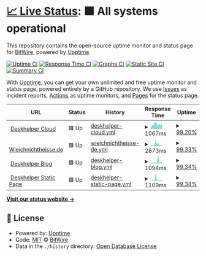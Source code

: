 # [📈 Live Status](https://gh.deskhelper.de): <!--live status--> **🟩 All systems operational**

This repository contains the open-source uptime monitor and status page for [BitWire](deskhelper.de), powered by [Upptime](https://github.com/upptime/upptime).

[![Uptime CI](https://github.com/koj-co/upptime/workflows/Uptime%20CI/badge.svg)](https://github.com/koj-co/upptime/actions?query=workflow%3A%22Uptime+CI%22)
[![Response Time CI](https://github.com/koj-co/upptime/workflows/Response%20Time%20CI/badge.svg)](https://github.com/koj-co/upptime/actions?query=workflow%3A%22Response+Time+CI%22)
[![Graphs CI](https://github.com/koj-co/upptime/workflows/Graphs%20CI/badge.svg)](https://github.com/koj-co/upptime/actions?query=workflow%3A%22Graphs+CI%22)
[![Static Site CI](https://github.com/koj-co/upptime/workflows/Static%20Site%20CI/badge.svg)](https://github.com/koj-co/upptime/actions?query=workflow%3A%22Static+Site+CI%22)
[![Summary CI](https://github.com/koj-co/upptime/workflows/Summary%20CI/badge.svg)](https://github.com/koj-co/upptime/actions?query=workflow%3A%22Summary+CI%22)

With [Upptime](https://upptime.js.org), you can get your own unlimited and free uptime monitor and status page, powered entirely by a GitHub repository. We use [Issues](https://github.com/BitWire/deskhelper-status/issues) as incident reports, [Actions](https://github.com/BitWire/deskhelper-status/actions) as uptime monitors, and [Pages](https://gh.deskhelper.de) for the status page.

<!--start: status pages-->
<!-- This summary is generated by Upptime (https://github.com/upptime/upptime) -->
<!-- Do not edit this manually, your changes will be overwritten -->
<!-- prettier-ignore -->
| URL | Status | History | Response Time | Uptime |
| --- | ------ | ------- | ------------- | ------ |
| <img alt="" src="https://favicons.githubusercontent.com/server.deskhelper.de" height="13"> [Deskhelper Cloud](https://server.deskhelper.de) | 🟩 Up | [deskhelper-cloud.yml](https://github.com/BitWire/deskhelper-status/commits/master/history/deskhelper-cloud.yml) | <details><summary><img alt="Response time graph" src="./graphs/deskhelper-cloud/response-time-week.png" height="20"> 1067ms</summary><br><a href="https://gh.deskhelper.de/history/deskhelper-cloud"><img alt="Response time 887" src="https://img.shields.io/endpoint?url=https%3A%2F%2Fraw.githubusercontent.com%2FBitWire%2Fdeskhelper-status%2Fmaster%2Fapi%2Fdeskhelper-cloud%2Fresponse-time.json"></a><br><a href="https://gh.deskhelper.de/history/deskhelper-cloud"><img alt="24-hour response time 1049" src="https://img.shields.io/endpoint?url=https%3A%2F%2Fraw.githubusercontent.com%2FBitWire%2Fdeskhelper-status%2Fmaster%2Fapi%2Fdeskhelper-cloud%2Fresponse-time-day.json"></a><br><a href="https://gh.deskhelper.de/history/deskhelper-cloud"><img alt="7-day response time 1067" src="https://img.shields.io/endpoint?url=https%3A%2F%2Fraw.githubusercontent.com%2FBitWire%2Fdeskhelper-status%2Fmaster%2Fapi%2Fdeskhelper-cloud%2Fresponse-time-week.json"></a><br><a href="https://gh.deskhelper.de/history/deskhelper-cloud"><img alt="30-day response time 887" src="https://img.shields.io/endpoint?url=https%3A%2F%2Fraw.githubusercontent.com%2FBitWire%2Fdeskhelper-status%2Fmaster%2Fapi%2Fdeskhelper-cloud%2Fresponse-time-month.json"></a><br><a href="https://gh.deskhelper.de/history/deskhelper-cloud"><img alt="1-year response time 887" src="https://img.shields.io/endpoint?url=https%3A%2F%2Fraw.githubusercontent.com%2FBitWire%2Fdeskhelper-status%2Fmaster%2Fapi%2Fdeskhelper-cloud%2Fresponse-time-year.json"></a></details> | <details><summary><a href="https://gh.deskhelper.de/history/deskhelper-cloud">99.20%</a></summary><a href="https://gh.deskhelper.de/history/deskhelper-cloud"><img alt="All-time uptime 99.79%" src="https://img.shields.io/endpoint?url=https%3A%2F%2Fraw.githubusercontent.com%2FBitWire%2Fdeskhelper-status%2Fmaster%2Fapi%2Fdeskhelper-cloud%2Fuptime.json"></a><br><a href="https://gh.deskhelper.de/history/deskhelper-cloud"><img alt="24-hour uptime 94.43%" src="https://img.shields.io/endpoint?url=https%3A%2F%2Fraw.githubusercontent.com%2FBitWire%2Fdeskhelper-status%2Fmaster%2Fapi%2Fdeskhelper-cloud%2Fuptime-day.json"></a><br><a href="https://gh.deskhelper.de/history/deskhelper-cloud"><img alt="7-day uptime 99.20%" src="https://img.shields.io/endpoint?url=https%3A%2F%2Fraw.githubusercontent.com%2FBitWire%2Fdeskhelper-status%2Fmaster%2Fapi%2Fdeskhelper-cloud%2Fuptime-week.json"></a><br><a href="https://gh.deskhelper.de/history/deskhelper-cloud"><img alt="30-day uptime 99.79%" src="https://img.shields.io/endpoint?url=https%3A%2F%2Fraw.githubusercontent.com%2FBitWire%2Fdeskhelper-status%2Fmaster%2Fapi%2Fdeskhelper-cloud%2Fuptime-month.json"></a><br><a href="https://gh.deskhelper.de/history/deskhelper-cloud"><img alt="1-year uptime 99.79%" src="https://img.shields.io/endpoint?url=https%3A%2F%2Fraw.githubusercontent.com%2FBitWire%2Fdeskhelper-status%2Fmaster%2Fapi%2Fdeskhelper-cloud%2Fuptime-year.json"></a></details>
| <img alt="" src="https://favicons.githubusercontent.com/wieichnichtheisse.de" height="13"> [Wieichnichtheisse.de](https://wieichnichtheisse.de) | 🟩 Up | [wieichnichtheisse-de.yml](https://github.com/BitWire/deskhelper-status/commits/master/history/wieichnichtheisse-de.yml) | <details><summary><img alt="Response time graph" src="./graphs/wieichnichtheisse-de/response-time-week.png" height="20"> 2873ms</summary><br><a href="https://gh.deskhelper.de/history/wieichnichtheisse-de"><img alt="Response time 1665" src="https://img.shields.io/endpoint?url=https%3A%2F%2Fraw.githubusercontent.com%2FBitWire%2Fdeskhelper-status%2Fmaster%2Fapi%2Fwieichnichtheisse-de%2Fresponse-time.json"></a><br><a href="https://gh.deskhelper.de/history/wieichnichtheisse-de"><img alt="24-hour response time 1136" src="https://img.shields.io/endpoint?url=https%3A%2F%2Fraw.githubusercontent.com%2FBitWire%2Fdeskhelper-status%2Fmaster%2Fapi%2Fwieichnichtheisse-de%2Fresponse-time-day.json"></a><br><a href="https://gh.deskhelper.de/history/wieichnichtheisse-de"><img alt="7-day response time 2873" src="https://img.shields.io/endpoint?url=https%3A%2F%2Fraw.githubusercontent.com%2FBitWire%2Fdeskhelper-status%2Fmaster%2Fapi%2Fwieichnichtheisse-de%2Fresponse-time-week.json"></a><br><a href="https://gh.deskhelper.de/history/wieichnichtheisse-de"><img alt="30-day response time 1665" src="https://img.shields.io/endpoint?url=https%3A%2F%2Fraw.githubusercontent.com%2FBitWire%2Fdeskhelper-status%2Fmaster%2Fapi%2Fwieichnichtheisse-de%2Fresponse-time-month.json"></a><br><a href="https://gh.deskhelper.de/history/wieichnichtheisse-de"><img alt="1-year response time 1665" src="https://img.shields.io/endpoint?url=https%3A%2F%2Fraw.githubusercontent.com%2FBitWire%2Fdeskhelper-status%2Fmaster%2Fapi%2Fwieichnichtheisse-de%2Fresponse-time-year.json"></a></details> | <details><summary><a href="https://gh.deskhelper.de/history/wieichnichtheisse-de">99.33%</a></summary><a href="https://gh.deskhelper.de/history/wieichnichtheisse-de"><img alt="All-time uptime 99.82%" src="https://img.shields.io/endpoint?url=https%3A%2F%2Fraw.githubusercontent.com%2FBitWire%2Fdeskhelper-status%2Fmaster%2Fapi%2Fwieichnichtheisse-de%2Fuptime.json"></a><br><a href="https://gh.deskhelper.de/history/wieichnichtheisse-de"><img alt="24-hour uptime 100.00%" src="https://img.shields.io/endpoint?url=https%3A%2F%2Fraw.githubusercontent.com%2FBitWire%2Fdeskhelper-status%2Fmaster%2Fapi%2Fwieichnichtheisse-de%2Fuptime-day.json"></a><br><a href="https://gh.deskhelper.de/history/wieichnichtheisse-de"><img alt="7-day uptime 99.33%" src="https://img.shields.io/endpoint?url=https%3A%2F%2Fraw.githubusercontent.com%2FBitWire%2Fdeskhelper-status%2Fmaster%2Fapi%2Fwieichnichtheisse-de%2Fuptime-week.json"></a><br><a href="https://gh.deskhelper.de/history/wieichnichtheisse-de"><img alt="30-day uptime 99.82%" src="https://img.shields.io/endpoint?url=https%3A%2F%2Fraw.githubusercontent.com%2FBitWire%2Fdeskhelper-status%2Fmaster%2Fapi%2Fwieichnichtheisse-de%2Fuptime-month.json"></a><br><a href="https://gh.deskhelper.de/history/wieichnichtheisse-de"><img alt="1-year uptime 99.82%" src="https://img.shields.io/endpoint?url=https%3A%2F%2Fraw.githubusercontent.com%2FBitWire%2Fdeskhelper-status%2Fmaster%2Fapi%2Fwieichnichtheisse-de%2Fuptime-year.json"></a></details>
| <img alt="" src="https://favicons.githubusercontent.com/blog.deskhelper.de" height="13"> [Deskhelper Blog](https://blog.deskhelper.de) | 🟩 Up | [deskhelper-blog.yml](https://github.com/BitWire/deskhelper-status/commits/master/history/deskhelper-blog.yml) | <details><summary><img alt="Response time graph" src="./graphs/deskhelper-blog/response-time-week.png" height="20"> 1094ms</summary><br><a href="https://gh.deskhelper.de/history/deskhelper-blog"><img alt="Response time 744" src="https://img.shields.io/endpoint?url=https%3A%2F%2Fraw.githubusercontent.com%2FBitWire%2Fdeskhelper-status%2Fmaster%2Fapi%2Fdeskhelper-blog%2Fresponse-time.json"></a><br><a href="https://gh.deskhelper.de/history/deskhelper-blog"><img alt="24-hour response time 516" src="https://img.shields.io/endpoint?url=https%3A%2F%2Fraw.githubusercontent.com%2FBitWire%2Fdeskhelper-status%2Fmaster%2Fapi%2Fdeskhelper-blog%2Fresponse-time-day.json"></a><br><a href="https://gh.deskhelper.de/history/deskhelper-blog"><img alt="7-day response time 1094" src="https://img.shields.io/endpoint?url=https%3A%2F%2Fraw.githubusercontent.com%2FBitWire%2Fdeskhelper-status%2Fmaster%2Fapi%2Fdeskhelper-blog%2Fresponse-time-week.json"></a><br><a href="https://gh.deskhelper.de/history/deskhelper-blog"><img alt="30-day response time 744" src="https://img.shields.io/endpoint?url=https%3A%2F%2Fraw.githubusercontent.com%2FBitWire%2Fdeskhelper-status%2Fmaster%2Fapi%2Fdeskhelper-blog%2Fresponse-time-month.json"></a><br><a href="https://gh.deskhelper.de/history/deskhelper-blog"><img alt="1-year response time 744" src="https://img.shields.io/endpoint?url=https%3A%2F%2Fraw.githubusercontent.com%2FBitWire%2Fdeskhelper-status%2Fmaster%2Fapi%2Fdeskhelper-blog%2Fresponse-time-year.json"></a></details> | <details><summary><a href="https://gh.deskhelper.de/history/deskhelper-blog">99.34%</a></summary><a href="https://gh.deskhelper.de/history/deskhelper-blog"><img alt="All-time uptime 99.82%" src="https://img.shields.io/endpoint?url=https%3A%2F%2Fraw.githubusercontent.com%2FBitWire%2Fdeskhelper-status%2Fmaster%2Fapi%2Fdeskhelper-blog%2Fuptime.json"></a><br><a href="https://gh.deskhelper.de/history/deskhelper-blog"><img alt="24-hour uptime 100.00%" src="https://img.shields.io/endpoint?url=https%3A%2F%2Fraw.githubusercontent.com%2FBitWire%2Fdeskhelper-status%2Fmaster%2Fapi%2Fdeskhelper-blog%2Fuptime-day.json"></a><br><a href="https://gh.deskhelper.de/history/deskhelper-blog"><img alt="7-day uptime 99.34%" src="https://img.shields.io/endpoint?url=https%3A%2F%2Fraw.githubusercontent.com%2FBitWire%2Fdeskhelper-status%2Fmaster%2Fapi%2Fdeskhelper-blog%2Fuptime-week.json"></a><br><a href="https://gh.deskhelper.de/history/deskhelper-blog"><img alt="30-day uptime 99.82%" src="https://img.shields.io/endpoint?url=https%3A%2F%2Fraw.githubusercontent.com%2FBitWire%2Fdeskhelper-status%2Fmaster%2Fapi%2Fdeskhelper-blog%2Fuptime-month.json"></a><br><a href="https://gh.deskhelper.de/history/deskhelper-blog"><img alt="1-year uptime 99.82%" src="https://img.shields.io/endpoint?url=https%3A%2F%2Fraw.githubusercontent.com%2FBitWire%2Fdeskhelper-status%2Fmaster%2Fapi%2Fdeskhelper-blog%2Fuptime-year.json"></a></details>
| <img alt="" src="https://favicons.githubusercontent.com/deskhelper.de" height="13"> [Deskhelper Static Page](https://deskhelper.de) | 🟩 Up | [deskhelper-static-page.yml](https://github.com/BitWire/deskhelper-status/commits/master/history/deskhelper-static-page.yml) | <details><summary><img alt="Response time graph" src="./graphs/deskhelper-static-page/response-time-week.png" height="20"> 1109ms</summary><br><a href="https://gh.deskhelper.de/history/deskhelper-static-page"><img alt="Response time 893" src="https://img.shields.io/endpoint?url=https%3A%2F%2Fraw.githubusercontent.com%2FBitWire%2Fdeskhelper-status%2Fmaster%2Fapi%2Fdeskhelper-static-page%2Fresponse-time.json"></a><br><a href="https://gh.deskhelper.de/history/deskhelper-static-page"><img alt="24-hour response time 582" src="https://img.shields.io/endpoint?url=https%3A%2F%2Fraw.githubusercontent.com%2FBitWire%2Fdeskhelper-status%2Fmaster%2Fapi%2Fdeskhelper-static-page%2Fresponse-time-day.json"></a><br><a href="https://gh.deskhelper.de/history/deskhelper-static-page"><img alt="7-day response time 1109" src="https://img.shields.io/endpoint?url=https%3A%2F%2Fraw.githubusercontent.com%2FBitWire%2Fdeskhelper-status%2Fmaster%2Fapi%2Fdeskhelper-static-page%2Fresponse-time-week.json"></a><br><a href="https://gh.deskhelper.de/history/deskhelper-static-page"><img alt="30-day response time 893" src="https://img.shields.io/endpoint?url=https%3A%2F%2Fraw.githubusercontent.com%2FBitWire%2Fdeskhelper-status%2Fmaster%2Fapi%2Fdeskhelper-static-page%2Fresponse-time-month.json"></a><br><a href="https://gh.deskhelper.de/history/deskhelper-static-page"><img alt="1-year response time 893" src="https://img.shields.io/endpoint?url=https%3A%2F%2Fraw.githubusercontent.com%2FBitWire%2Fdeskhelper-status%2Fmaster%2Fapi%2Fdeskhelper-static-page%2Fresponse-time-year.json"></a></details> | <details><summary><a href="https://gh.deskhelper.de/history/deskhelper-static-page">99.34%</a></summary><a href="https://gh.deskhelper.de/history/deskhelper-static-page"><img alt="All-time uptime 99.82%" src="https://img.shields.io/endpoint?url=https%3A%2F%2Fraw.githubusercontent.com%2FBitWire%2Fdeskhelper-status%2Fmaster%2Fapi%2Fdeskhelper-static-page%2Fuptime.json"></a><br><a href="https://gh.deskhelper.de/history/deskhelper-static-page"><img alt="24-hour uptime 100.00%" src="https://img.shields.io/endpoint?url=https%3A%2F%2Fraw.githubusercontent.com%2FBitWire%2Fdeskhelper-status%2Fmaster%2Fapi%2Fdeskhelper-static-page%2Fuptime-day.json"></a><br><a href="https://gh.deskhelper.de/history/deskhelper-static-page"><img alt="7-day uptime 99.34%" src="https://img.shields.io/endpoint?url=https%3A%2F%2Fraw.githubusercontent.com%2FBitWire%2Fdeskhelper-status%2Fmaster%2Fapi%2Fdeskhelper-static-page%2Fuptime-week.json"></a><br><a href="https://gh.deskhelper.de/history/deskhelper-static-page"><img alt="30-day uptime 99.82%" src="https://img.shields.io/endpoint?url=https%3A%2F%2Fraw.githubusercontent.com%2FBitWire%2Fdeskhelper-status%2Fmaster%2Fapi%2Fdeskhelper-static-page%2Fuptime-month.json"></a><br><a href="https://gh.deskhelper.de/history/deskhelper-static-page"><img alt="1-year uptime 99.82%" src="https://img.shields.io/endpoint?url=https%3A%2F%2Fraw.githubusercontent.com%2FBitWire%2Fdeskhelper-status%2Fmaster%2Fapi%2Fdeskhelper-static-page%2Fuptime-year.json"></a></details>

<!--end: status pages-->

[**Visit our status website →**](https://gh.deskhelper.de)

## 📄 License

- Powered by: [Upptime](https://github.com/upptime/upptime)
- Code: [MIT](./LICENSE) © [BitWire](deskhelper.de)
- Data in the `./history` directory: [Open Database License](https://opendatacommons.org/licenses/odbl/1-0/)
